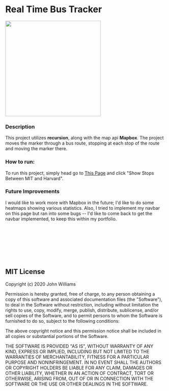 # Real Time Bus Tracker

<img src= "https://dylansicard.github.io/dylansicardportfolio/projects/map-pic.PNG" width='300'/>
<br>

### Description

This project utilizes **recursion**, along with the map api **Mapbox**. The project moves the marker through a bus route, stopping at each stop of the route and moving the marker there.
<br>

### How to run:

To run this project, simply head go to [This Page](https://dylansicard.github.io/dylansicardportfolio/projects/real-time-bus-tracker/index.html) and click "Show Stops Between MIT and Harvard".

### Future Improvements

I would like to work more with Mapbox in the future; I'd like to do some heatmaps showing various statistics. Also, I tried to implement my navbar on this page but ran into some bugs -- I'd like to come back to get the navbar implemented, to keep this within my portfolio.

<br>
<br>
<br>
<br>
<br>
<br>

## MIT License

Copyright (c) 2020 John Williams

Permission is hereby granted, free of charge, to any person obtaining a copy
of this software and associated documentation files (the "Software"), to deal
in the Software without restriction, including without limitation the rights
to use, copy, modify, merge, publish, distribute, sublicense, and/or sell
copies of the Software, and to permit persons to whom the Software is
furnished to do so, subject to the following conditions:

The above copyright notice and this permission notice shall be included in all
copies or substantial portions of the Software.

THE SOFTWARE IS PROVIDED "AS IS", WITHOUT WARRANTY OF ANY KIND, EXPRESS OR
IMPLIED, INCLUDING BUT NOT LIMITED TO THE WARRANTIES OF MERCHANTABILITY,
FITNESS FOR A PARTICULAR PURPOSE AND NONINFRINGEMENT. IN NO EVENT SHALL THE
AUTHORS OR COPYRIGHT HOLDERS BE LIABLE FOR ANY CLAIM, DAMAGES OR OTHER
LIABILITY, WHETHER IN AN ACTION OF CONTRACT, TORT OR OTHERWISE, ARISING FROM,
OUT OF OR IN CONNECTION WITH THE SOFTWARE OR THE USE OR OTHER DEALINGS IN THE
SOFTWARE.
